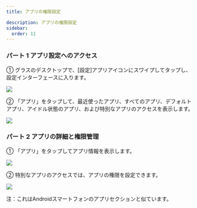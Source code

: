 ```yaml
---
title: アプリの権限設定

description: アプリの権限設定
sidebar:
  order: 11
---
```


### パート 1 アプリ設定へのアクセス

① グラスのデスクトップで、[設定]アプリアイコンにスワイプしてタップし、設定インターフェースに入ります。

![](public/images/air3/jp/permissions-1.png)

② 「アプリ」をタップして、最近使ったアプリ、すべてのアプリ、デフォルトアプリ、アイドル状態のアプリ、および特別なアプリのアクセスを表示します。

![](public/images/air3/jp/permissions-2.png)

### パート 2 アプリの詳細と権限管理

① 「アプリ」をタップしてアプリ情報を表示します。

![](public/images/air3/jp/permissions-3.png)

② 特別なアプリのアクセスでは、アプリの権限を設定できます。

![](public/images/air3/jp/permissions-4.png)

注：これはAndroidスマートフォンのアプリセクションと似ています。







